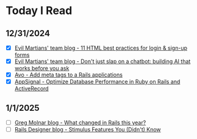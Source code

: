 # Today I Read

## 12/31/2024
- [x] [Evil Martians' team blog - 11 HTML best practices for login & sign-up forms](https://evilmartians.com/chronicles/html-best-practices-for-login-and-signup-forms)
- [x] [Evil Martians' team blog - Don't just slap on a chatbot: building AI that works before you ask](https://evilmartians.com/chronicles/dont-just-slap-on-a-chatbot-building-ai-that-works-before-you-ask)
- [x] [Avo - Add meta tags to a Rails applications](https://avohq.io/blog/meta-tags-rails)
- [x] [AppSignal - Optimize Database Performance in Ruby on Rails and ActiveRecord](https://blog.appsignal.com/2024/10/30/optimize-database-performance-in-ruby-on-rails-and-activerecord.html)

## 1/1/2025
- [ ] [Greg Molnar blog - What changed in Rails this year?](https://greg.molnar.io/blog/what-changed-in-rails-this-year)
- [ ] [Rails Designer blog - Stimulus Features You (Didn't) Know](https://railsdesigner.com/lesser-known-stimulus-features)
